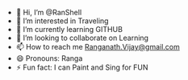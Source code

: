 - 👋 Hi, I’m @RanShell
- 👀 I’m interested in Traveling
- 🌱 I’m currently learning GITHUB
- 💞️ I’m looking to collaborate on Learning
- 📫 How to reach me Ranganath.Vijay@gmail.com
- 😄 Pronouns: Ranga
- ⚡ Fun fact: I can Paint and Sing for FUN

<!---
RanShell/RanShell is a ✨ special ✨ repository because its `README.md` (this file) appears on your GitHub profile.
You can click the Preview link to take a look at your changes.
--->
